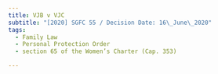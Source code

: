 ```yaml
---
title: VJB v VJC
subtitle: "[2020] SGFC 55 / Decision Date: 16\_June\_2020"
tags:
  - Family Law
  - Personal Protection Order
  - section 65 of the Women’s Charter (Cap. 353)

---
```

